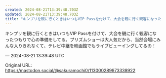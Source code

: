 ```yaml
---
created: 2024-08-21T13:39:48.703Z
updated: 2024-08-21T13:39:48.703Z
title: "キンプリを観に行くときはいつもVIP Passを付けて、大会を観に行く観客になったつもりで心の準備をしてる。プリズムショーは大人気だから、当然会場にみんな入りき[...]"
---
```


<p>キンプリを観に行くときはいつもVIP Passを付けて、大会を観に行く観客になったつもりで心の準備をしてる。プリズムショーは大人気だから、当然会場にみんな入りきれなくて、テレビ中継を映画館でもライブビューイングしてるの！</p>

&mdash; 2024-08-21 13:39:48 UTC

Original URL: https://mastodon.social/@sakuramochi0/113000289973338922
